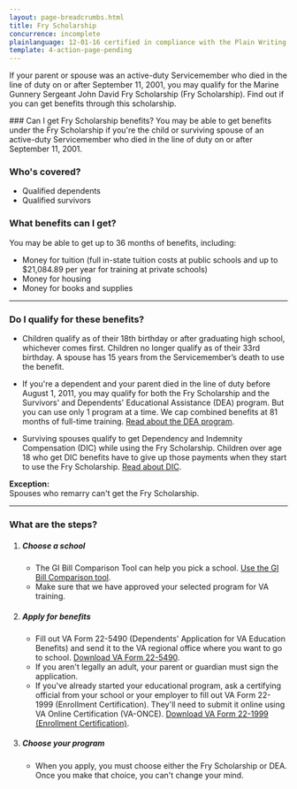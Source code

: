 ```yaml
---
layout: page-breadcrumbs.html
title: Fry Scholarship
concurrence: incomplete
plainlanguage: 12-01-16 certified in compliance with the Plain Writing Act
template: 4-action-page-pending
---
```


<div class="va-introtext">

If your parent or spouse was an active-duty Servicemember who died in the line of duty on or after September 11, 2001, you may qualify for the Marine Gunnery Sergeant John David Fry Scholarship (Fry Scholarship). Find out if you can get benefits through this scholarship.

</div>

<div class="feature">
### Can I get Fry Scholarship benefits?
You may be able to get benefits under the Fry Scholarship if you're the child or surviving spouse of an active-duty Servicemember who died in the line of duty on or after September 11, 2001.

### Who's covered?
- Qualified dependents
- Qualified survivors
</div>

### What benefits can I get? 
You may be able to get up to 36 months of benefits, including:
- Money for tuition (full in-state tuition costs at public schools and up to $21,084.89 per year for training at private schools)
- Money for housing
- Money for books and supplies


-----

### Do I qualify for these benefits? 

- Children qualify as of their 18th birthday or after graduating high school, whichever comes first. Children no longer qualify as of their 33rd birthday. A spouse has 15 years from the Servicemember’s death to use the benefit.

- If you're a dependent and your parent died in the line of duty before August 1, 2011, you may qualify for both the Fry Scholarship and the Survivors' and Dependents' Educational Assistance (DEA) program. But you can use only 1 program at a time. We cap combined benefits at 81 months of full-time training. [Read about the DEA program](/education/gi-bill/survivors-dependent-assistance/dependents-education/).

- Surviving spouses qualify to get Dependency and Indemnity Compensation (DIC) while using the Fry Scholarship. Children over age 18 who get DIC benefits have to give up those payments when they start to use the Fry Scholarship. [Read about DIC](http://www.benefits.va.gov/COMPENSATION/types-dependency_and_indemnity.asp).

**Exception:**<br>
Spouses who remarry can't get the Fry Scholarship.

----

### What are the steps?

<ol class="process">
<li class="step one">
<div markdown="1">

##### Choose a school

- The GI Bill Comparison Tool can help you pick a school. [Use the GI Bill Comparison tool](/gi-bill-comparison-tool/).
- Make sure that we have approved your selected program for VA training.
</div>
</li>

<li class="step two">
<div markdown="1">

##### Apply for benefits

- Fill out VA Form 22-5490 (Dependents' Application for VA Education Benefits) and send it to the VA regional office where you want to go to school. [Download VA Form 22-5490](http://www.va.gov/vaforms/form_detail.asp?FormNo=22-5490).
- If you aren't legally an adult, your parent or guardian must sign the application.
- If you've already started your educational program, ask a certifying official from your school or your employer to fill out VA Form 22-1999 (Enrollment Certification). They'll need to submit it online using VA Online Certification (VA-ONCE). [Download VA Form 22-1999 (Enrollment Certification)](http://www.lepsn.org/images/pdfs/VA%20Form%2022-1999%20-%20VA%20Enrollment%20Certification.pdf).
</div>
</li>

<li class="step last three">
<div markdown="1">

##### Choose your program

- When you apply, you must choose either the Fry Scholarship or DEA. Once you make that choice, you can't change your mind.
</div>
</li>

</ol>
